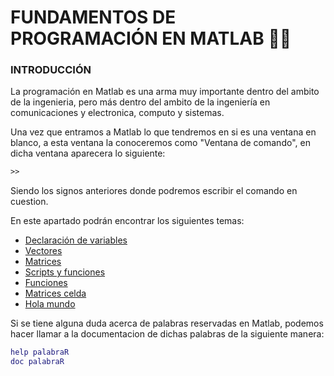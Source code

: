 # FUNDAMENTOS DE PROGRAMACIÓN EN MATLAB  :man_scientist:
### INTRODUCCIÓN
La programación en Matlab es una arma muy importante dentro del ambito de la ingenieria, pero más dentro del ambito de la ingeniería en comunicaciones
y electronica, computo y sistemas.

Una vez que entramos a Matlab lo que tendremos en si es una ventana en blanco, a esta ventana la conoceremos como "Ventana de comando", en dicha ventana
aparecera lo siguiente:
```txt
>>
```
Siendo los signos anteriores donde podremos escribir el comando en cuestion.

En este apartado podrán encontrar los siguientes temas:
<ul>
    <li><a href="./00 - DeclaracionDeVariables.m">Declaración de variables</a></li>
    <li><a href="./01 - Vectores.m">Vectores</a></li>
    <li><a href="./02 - Matrices.m">Matrices</a></li>
    <li><a href="./03 - Scripts&Funciones">Scripts y funciones</a></li>
    <li><a href="./04 - Funciones.m">Funciones</a></li>
    <li><a href="./05 - Matrices celda">Matrices celda</a></li>
    <li><a href="./06 - HolaMundo.m">Hola mundo</a></li>
    
</ul>

Si se tiene alguna duda acerca de palabras reservadas en Matlab, podemos hacer llamar a la documentacion de dichas palabras de la siguiente manera:
```Matlab
help palabraR
doc palabraR
```